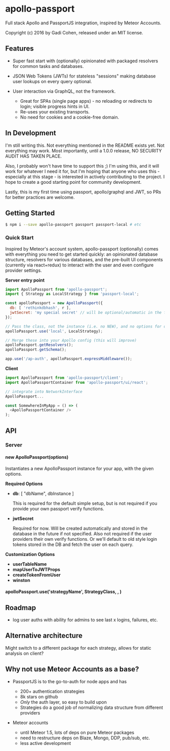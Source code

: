 # apollo-passport

Full stack Apollo and PassportJS integration, inspired by Meteor Accounts.

Copyright (c) 2016 by Gadi Cohen, released under an MIT license.

## Features

* Super fast start with (optionally) opinionated with packaged resolvers for common tasks and databases.
* JSON Web Tokens (JWTs) for stateless "sessions" making database user lookups on every query optional.

* User interaction via GraphQL, not the framework.

  * Great for SPAs (single page apps) - no reloading or redirects to login; visible progress hints in UI.
  * Re-uses your existing transports.
  * No need for cookies and a cookie-free domain.

## In Development

I'm still writing this.  Not everything mentioned in the README exists yet.  Not everything may work.  Most importantly, until a 1.0.0 release, NO SECURITY AUDIT HAS TAKEN PLACE.

Also, I probably won't have time to support this ;)  I'm using this, and it will work for whatever I need it for, but I'm hoping that anyone who uses this - especially at this stage - is interested in actively contributing to the project.  I hope to create a good starting point for community development.

Lastly, this is my first time using passport, apollo/graphql and JWT, so PRs for better practices are welcome.

## Getting Started

```sh
$ npm i --save apollo-passport passport passport-local # etc
```

### Quick Start

Inspired by Meteor's account system, apollo-passport (optionally) comes with everything you need to get started quickly: an opinionated database structure, resolvers for various databases, and the pre-built UI components (currently via react+redux) to interact with the user and even configure provider settings.

**Server entry point**

```js
import ApolloPassport from 'apollo-passport';
import { Strategy as LocalStrategy } from 'passport-local';

const apolloPassport = new ApolloPassport({
  db: [ 'rethinkdbhash', r ],
  jwtSecret: 'my special secret' // will be optional/automatic in the future
});

// Pass the class, not the instance (i.e. no NEW), and no options for defaults
apolloPassport.use('local', LocalStrategy);

// Merge these into your Apollo config (this will improve)
apolloPassport.getResolvers();
apolloPassport.getSchema();

app.use('/ap-auth', apolloPassport.expressMiddleware());
```

**Client**

```js
import ApolloPassport from 'apollo-passport/client';
import ApolloPassportContainer from 'apollo-passport/ui/react';

// integrate into NetworkInterface
ApolloPassport...

const SomewhereInMyApp = () => (
  <ApolloPassportContainer />
);
```

## API

### Server

#### new ApolloPassport(options)

Instantiates a new ApolloPassport instance for your app, with the given options.

**Required Options**

* **db**: [ "dbName", dbInstance ]

  This is required for the default simple setup, but is not required if you provide your own passport verify functions.

* **jwtSecret**

  Required for now.  Will be created automatically and stored in the database in the future if not specified.  Also not required if the user providers their own verify functions.  Or we'll default to old style login tokens stored in the DB and fetch the user on each query.

**Customization Options**

* **userTableName**
* **mapUserToJWTProps**
* **createTokenFromUser**
* **winston**

#### apolloPassport.use('strategyName', StrategyClass, <options>, <verifyCallback>)



## Roadmap

* log user auths with ability for admins to see last x logins, failures, etc.

## Alternative architecture

Might switch to a different package for each strategy, allows for static analysis on client?

## Why not use Meteor Accounts as a base?

* PassportJS is to the go-to-auth for node apps and has
  * 200+ authentication strategies
  * 8k stars on github
  * *Only* the auth layer, so easy to build upon
  * Strategies do a good job of normalizing data structure from different providers

* Meteor accounts
  * until Meteor 1.5, lots of deps on pure Meteor packages
  * need to restructure deps on Blaze, Mongo, DDP, pub/sub, etc.
  * less active development
